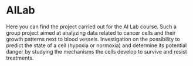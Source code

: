 # AILab
Here you can find the project carried out for the AI Lab course. 
Such a group project aimed at analyzing data related to cancer cells and their growth patterns next to blood vessels. Investigation on the possibility to predict the state of a cell (hypoxia or normoxia) and determine its potential danger by studying the mechanisms the cells develop to survive and resist treatments.
